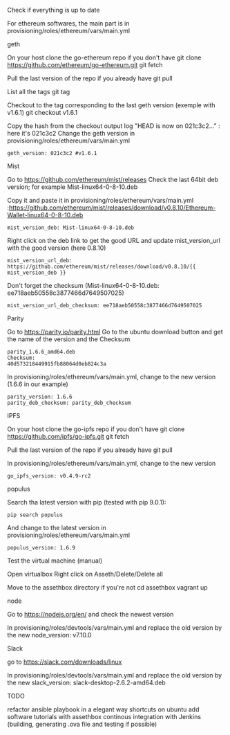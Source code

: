 Check if everything is up to date

For ethereum softwares, the main part is in provisioning/roles/ethereum/vars/main.yml

geth

On your host clone the go-ethereum repo if you don't have
    git clone https://github.com/ethereum/go-ethereum.git
    git fetch

Pull the last version of the repo if you already have
    git pull

List all the tags
  git tag

Checkout to the tag corresponding to the last geth version (exemple with v1.6.1)
    git checkout v1.6.1

Copy the hash from the checkout output log "HEAD is now on  021c3c2..." : here it's 021c3c2
Change the geth version in provisioning/roles/ethereum/vars/main.yml

    geth_version: 021c3c2 #v1.6.1

Mist

Go to https://github.com/ethereum/mist/releases
Check the last 64bit deb version; for example Mist-linux64-0-8-10.deb

Copy it and paste it in provisioning/roles/ethereum/vars/main.yml :https://github.com/ethereum/mist/releases/download/v0.8.10/Ethereum-Wallet-linux64-0-8-10.deb

    mist_version_deb: Mist-linux64-0-8-10.deb

Right click on the deb link to get the good URL and update mist_version_url with the good version (here 0.8.10)

    mist_version_url_deb: https://github.com/ethereum/mist/releases/download/v0.8.10/{{ mist_version_deb }}

Don't forget the checksum (Mist-linux64-0-8-10.deb: ee718aeb50558c3877466d7649507025)

    mist_version_url_deb_checksum: ee718aeb50558c3877466d7649507025

Parity

Go to https://parity.io/parity.html
Go to the ubuntu download button and get the name of the version and the Checksum

    parity_1.6.6_amd64.deb
    Checksum:
    40d573218449915fb88064d0eb824c3a

In provisioning/roles/ethereum/vars/main.yml, change to the new version (1.6.6 in our example)

    parity_version: 1.6.6
    parity_deb_checksum: parity_deb_checksum


IPFS

On your host clone the go-ipfs repo if you don't have
    git clone https://github.com/ipfs/go-ipfs.git
    git fetch

Pull the last version of the repo if you already have
    git pull

In provisioning/roles/ethereum/vars/main.yml, change to the new version

    go_ipfs_version: v0.4.9-rc2

populus

Search tha latest version with pip (tested with pip 9.0.1):

    pip search populus

And change to the latest version in provisioning/roles/ethereum/vars/main.yml

    populus_version: 1.6.9


Test the virtual machine (manual)

Open virtualbox
Right click on Asseth/Delete/Delete all

Move to the assethbox directory if you're not
    cd assethbox
    vagrant up

node

Go to https://nodejs.org/en/ and check the newest version

In provisioning/roles/devtools/vars/main.yml and replace the old version by the new
    node_version: v7.10.0

Slack

go to https://slack.com/downloads/linux

In provisioning/roles/devtools/vars/main.yml and replace the old version by the new
    slack_version: slack-desktop-2.6.2-amd64.deb



TODO

refactor ansible playbook in a elegant way
shortcuts on ubuntu
add software
tutorials with assethbox
continous integration with Jenkins (building, generating .ova file and testing if possible)
